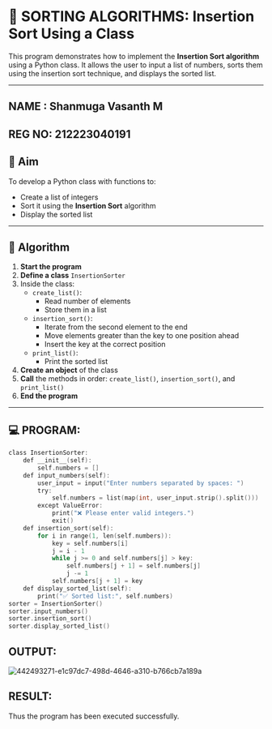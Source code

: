 # 🧮 SORTING ALGORITHMS: Insertion Sort Using a Class

This program demonstrates how to implement the **Insertion Sort algorithm** using a Python class. It allows the user to input a list of numbers, sorts them using the insertion sort technique, and displays the sorted list.

---
## NAME : Shanmuga Vasanth M
## REG NO: 212223040191
## 🎯 Aim

To develop a Python class with functions to:
- Create a list of integers
- Sort it using the **Insertion Sort** algorithm
- Display the sorted list

---

## 🧠 Algorithm

1. **Start the program**
2. **Define a class** `InsertionSorter`
3. Inside the class:
   - `create_list()`:
     - Read number of elements
     - Store them in a list
   - `insertion_sort()`:
     - Iterate from the second element to the end
     - Move elements greater than the key to one position ahead
     - Insert the key at the correct position
   - `print_list()`:
     - Print the sorted list
4. **Create an object** of the class
5. **Call** the methods in order: `create_list()`, `insertion_sort()`, and `print_list()`
6. **End the program**

---

## 💻 PROGRAM:
~~~c
class InsertionSorter:
    def __init__(self):
        self.numbers = []
    def input_numbers(self):
        user_input = input("Enter numbers separated by spaces: ")
        try:
            self.numbers = list(map(int, user_input.strip().split()))
        except ValueError:
            print("❌ Please enter valid integers.")
            exit()
    def insertion_sort(self):
        for i in range(1, len(self.numbers)):
            key = self.numbers[i]
            j = i - 1
            while j >= 0 and self.numbers[j] > key:
                self.numbers[j + 1] = self.numbers[j]
                j -= 1
            self.numbers[j + 1] = key
    def display_sorted_list(self):
        print("✅ Sorted list:", self.numbers)
sorter = InsertionSorter()
sorter.input_numbers()
sorter.insertion_sort()
sorter.display_sorted_list()
~~~


## OUTPUT:
![442493271-e1c97dc7-498d-4646-a310-b766cb7a189a](https://github.com/user-attachments/assets/0ac33cdb-dc81-49d2-95fe-5ba437b0cd70)


## RESULT:
Thus the program has been executed successfully.
